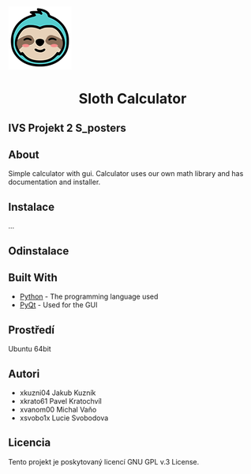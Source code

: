 <p style="display: block;margin-left: auto;margin-right: auto;">
    <img src="src/icon.png" alt="sloth icon">
</p>

<div style="text-align:center;">
    <h1>Sloth Calculator</h1>
</div>

## IVS Projekt 2 S_posters

## About 
Simple calculator with gui. 
Calculator uses our own math library and has documentation and installer. 

## Instalace
...

## Odinstalace


## Built With

* [Python](https://www.python.org/) - The programming language used
* [PyQt](https://wiki.python.org/moin/PyQt) - Used for the GUI

Prostředí
---------
Ubuntu 64bit


Autori
------
- xkuzni04 Jakub Kuzník 
- xkrato61 Pavel Kratochvíl 
- xvanom00 Michal Vaňo
- xsvobo1x Lucie Svobodova



Licencia
-------
Tento projekt je poskytovaný licencí GNU GPL v.3 License.
